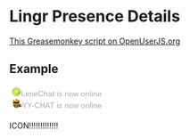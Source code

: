 Lingr Presence Details
======================

[This Greasemonkey script on OpenUserJS.org](https://openuserjs.org/scripts/aycabta/Lingr_presence_details)

## Example

![icon](chat-people.png)

ICON!!!!!!!!!!!!!
